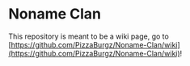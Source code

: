# Noname Clan
This repository is meant to be a wiki page, go to [https://github.com/PizzaBurgz/Noname-Clan/wiki](https://github.com/PizzaBurgz/Noname-Clan/wiki)!

